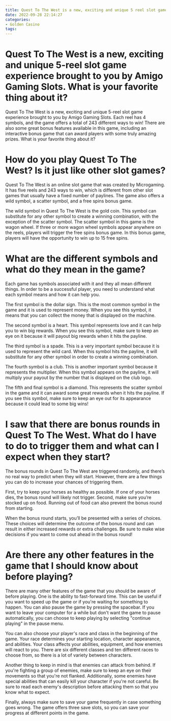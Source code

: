 ```yaml
---
title: Quest To The West is a new, exciting and unique 5 reel slot game experience brought to you by Amigo Gaming Slots. What is your favorite thing about it
date: 2022-09-28 22:14:27
categories:
- Golden Casino
tags:
---
```



#  Quest To The West is a new, exciting and unique 5-reel slot game experience brought to you by Amigo Gaming Slots. What is your favorite thing about it?

Quest To The West is a new, exciting and unique 5-reel slot game experience brought to you by Amigo Gaming Slots. Each reel has 4 symbols, and the game offers a total of 243 different ways to win! There are also some great bonus features available in this game, including an interactive bonus game that can award players with some truly amazing prizes. What is your favorite thing about it?

#  How do you play Quest To The West? Is it just like other slot games?

Quest To The West is an online slot game that was created by Microgaming. It has five reels and 243 ways to win, which is different from other slot games that usually have a fixed number of paylines. The game also offers a wild symbol, a scatter symbol, and a free spins bonus game.

The wild symbol in Quest To The West is the gold coin. This symbol can substitute for any other symbol to create a winning combination, with the exception of the scatter symbol. The scatter symbol in this game is the wagon wheel. If three or more wagon wheel symbols appear anywhere on the reels, players will trigger the free spins bonus game. In this bonus game, players will have the opportunity to win up to 15 free spins.

#  What are the different symbols and what do they mean in the game?

Each game has symbols associated with it and they all mean different things. In order to be a successful player, you need to understand what each symbol means and how it can help you.

The first symbol is the dollar sign. This is the most common symbol in the game and it is used to represent money. When you see this symbol, it means that you can collect the money that is displayed on the machine.

The second symbol is a heart. This symbol represents love and it can help you to win big rewards. When you see this symbol, make sure to keep an eye on it because it will payout big rewards when it hits the payline.

The third symbol is a spade. This is a very important symbol because it is used to represent the wild card. When this symbol hits the payline, it will substitute for any other symbol in order to create a winning combination.

The fourth symbol is a club. This is another important symbol because it represents the multiplier. When this symbol appears on the payline, it will multiply your payout by the number that is displayed on the club logo.

The fifth and final symbol is a diamond. This represents the scatter symbol in the game and it can award some great rewards when it hits the payline. If you see this symbol, make sure to keep an eye out for its appearance because it could lead to some big wins!

#  I saw that there are bonus rounds in Quest To The West. What do I have to do to trigger them and what can I expect when they start?

The bonus rounds in Quest To The West are triggered randomly, and there’s no real way to predict when they will start. However, there are a few things you can do to increase your chances of triggering them.

First, try to keep your horses as healthy as possible. If one of your horses dies, the bonus round will likely not trigger. Second, make sure you’re stocked up on food. Running out of food can also prevent the bonus round from starting.

When the bonus round starts, you’ll be presented with a series of choices. These choices will determine the outcome of the bonus round and can result in either increased rewards or extra challenges. Be sure to make wise decisions if you want to come out ahead in the bonus round!

#  Are there any other features in the game that I should know about before playing?

There are many other features of the game that you should be aware of before playing. One is the ability to fast-forward time. This can be useful if you want to speed up the game or if you're waiting for something to happen. You can also pause the game by pressing the spacebar. If you want to leave your computer for a while but don't want the game to pause automatically, you can choose to keep playing by selecting "continue playing" in the pause menu.

You can also choose your player's race and class in the beginning of the game. Your race determines your starting location, character appearance, and abilities. Your class affects your abilities, equipment, and how enemies will react to you. There are six different classes and ten different races to choose from, so there is a lot of variety between characters.

Another thing to keep in mind is that enemies can attack from behind. If you're fighting a group of enemies, make sure to keep an eye on their movements so that you're not flanked. Additionally, some enemies have special abilities that can easily kill your character if you're not careful. Be sure to read each enemy's description before attacking them so that you know what to expect.

Finally, always make sure to save your game frequently in case something goes wrong. The game offers three save slots, so you can save your progress at different points in the game.